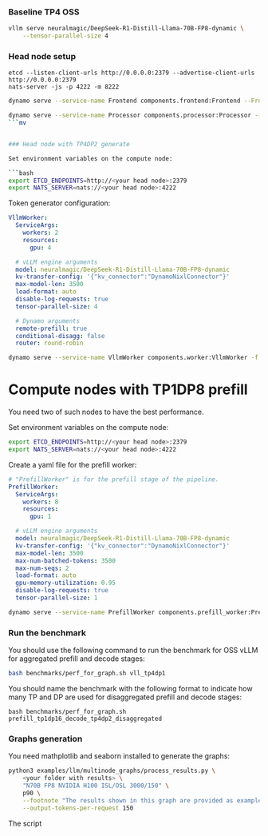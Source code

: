 ### Baseline TP4 OSS



```bash
vllm serve neuralmagic/DeepSeek-R1-Distill-Llama-70B-FP8-dynamic \
    --tensor-parallel-size 4
```


### Head node setup

```
etcd --listen-client-urls http://0.0.0.0:2379 --advertise-client-urls http://0.0.0.0:2379
nats-server -js -p 4222 -m 8222
```


```bash
dynamo serve --service-name Frontend components.frontend:Frontend --Frontend.served_model_name=neuralmagic/DeepSeek-R1-Distill-Llama-70B-FP8-dynamic --Frontend.endpoint=dynamo.Processor.chat/completions --Frontend.port=8000
```

```bash
dynamo serve --service-name Processor components.processor:Processor --Processor.model=neuralmagic/DeepSeek-R1-Distill-Llama-70B-FP8-dynamic --Processor.router=round-robin
```mv


### Head node with TP4DP2 generate

Set environment variables on the compute node:

```bash
export ETCD_ENDPOINTS=http://<your head node>:2379
export NATS_SERVER=nats://<your head node>:4222
```

Token generator configuration:

```yaml
VllmWorker:
  ServiceArgs:
    workers: 2
    resources:
      gpu: 4

  # vLLM engine arguments
  model: neuralmagic/DeepSeek-R1-Distill-Llama-70B-FP8-dynamic
  kv-transfer-config: '{"kv_connector":"DynamoNixlConnector"}'
  max-model-len: 3500
  load-format: auto
  disable-log-requests: true
  tensor-parallel-size: 4

  # Dynamo arguments
  remote-prefill: true
  conditional-disagg: false
  router: round-robin
```

```bash
dynamo serve --service-name VllmWorker components.worker:VllmWorker -f /workspace/examples/llm/benchmarks/disagg_generate_tp4dp2.yaml
```
# Compute nodes with TP1DP8 prefill

You need two of such nodes to have the best performance.

Set environment variables on the compute node:

```bash
export ETCD_ENDPOINTS=http://<your head node>:2379
export NATS_SERVER=nats://<your head node>:4222
```

Create a yaml file for the prefill worker:

```yaml
# "PrefillWorker" is for the prefill stage of the pipeline.
PrefillWorker:
  ServiceArgs:
    workers: 8
    resources:
      gpu: 1

  # vLLM engine arguments
  model: neuralmagic/DeepSeek-R1-Distill-Llama-70B-FP8-dynamic
  kv-transfer-config: '{"kv_connector":"DynamoNixlConnector"}'
  max-model-len: 3500
  max-num-batched-tokens: 3500
  max-num-seqs: 2
  load-format: auto
  gpu-memory-utilization: 0.95
  disable-log-requests: true
  tensor-parallel-size: 1
```

```bash
dynamo serve --service-name PrefillWorker components.prefill_worker:PrefillWorker -f /workspace/examples/llm/benchmarks/disagg_prefill_tp1dp8.yaml
```

### Run the benchmark

You should use the following command to run the benchmark for OSS vLLM for aggregated prefill and decode stages:

```bash
bash benchmarks/perf_for_graph.sh vll_tp4dp1
```

You should name the benchmark with the following format to indicate how many TP and DP are used for disaggregated prefill and decode stages:

```
bash benchmarks/perf_for_graph.sh prefill_tp1dp16_decode_tp4dp2_disaggregated
```

### Graphs generation

You need mathplotlib and seaborn installed to generate the graphs:

```bash
python3 examples/llm/multinode_graphs/process_results.py \
    <your folder with results> \
    "N70B FP8 NVIDIA H100 ISL/OSL 3000/150" \
    p90 \
    --footnote "The results shown in this graph are provided as examples only. Actual performance and outcomes may vary depending on your specific hardware and software configuration" \
    --output-tokens-per-request 150
```

The script